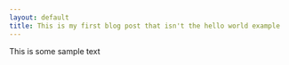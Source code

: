 ```yaml
---
layout: default
title: This is my first blog post that isn't the hello world example
---
```


This is some sample text
